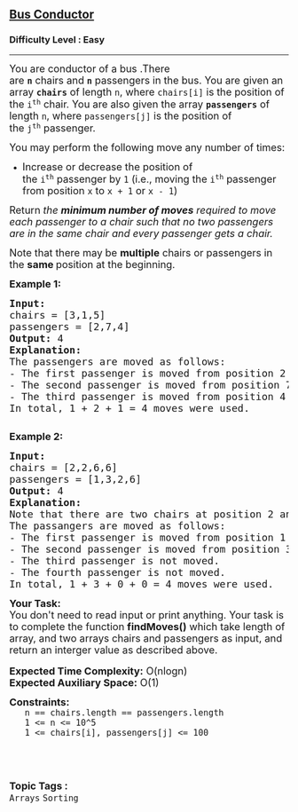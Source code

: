 <h2><a href="https://practice.geeksforgeeks.org/problems/c6ced401352fd126b89129cd562a9247f057e40e/1?page=1&difficulty[]=0&category[]=Arrays&sortBy=accuracy">Bus Conductor</a></h2><h3>Difficulty Level : Easy</h3><hr><div class="problems_problem_content__Xm_eO"><p><span style="font-size: 18px;">You are&nbsp;conductor of a bus .There are&nbsp;<strong><code>n</code></strong>&nbsp;chairs&nbsp;and&nbsp;<strong><code>n</code></strong>&nbsp;passengers in the bus. You are given an array&nbsp;<strong><code>chairs</code></strong>&nbsp;of length&nbsp;<code>n</code>, where&nbsp;<code>chairs[i]</code>&nbsp;is the position of the&nbsp;<code>i<sup>th</sup></code>&nbsp;chair. You are also given the array&nbsp;<strong><code>passengers</code></strong>&nbsp;of length&nbsp;<code>n</code>, where&nbsp;<code>passengers[j]</code>&nbsp;is the position of the&nbsp;<code>j<sup>th</sup></code>&nbsp;passenger.</span></p>
<p><span style="font-size: 18px;">You may perform the following move any number of times:</span></p>
<ul>
<li><span style="font-size: 18px;">Increase or decrease the position of the&nbsp;<code>i<sup>th</sup></code>&nbsp;passenger&nbsp;by&nbsp;<code>1</code>&nbsp;(i.e., moving the&nbsp;<code>i<sup>th</sup></code>&nbsp;passenger from position&nbsp;<code>x</code>&nbsp;to&nbsp;<code>x + 1</code>&nbsp;or&nbsp;<code>x - 1</code>)</span></li>
</ul>
<p><span style="font-size: 18px;">Return&nbsp;<em>the&nbsp;<strong>minimum number of moves</strong> required to move each passenger to a chair such that no two passengers are in the same chair and every&nbsp;</em></span><em style="font-size: 18px;">passenger gets a chair</em><em style="font-size: 18px;">.</em></p>
<p><span style="font-size: 18px;">Note that there may be&nbsp;<strong>multiple</strong>&nbsp;chairs or passengers in the&nbsp;<strong>same&nbsp;</strong>position at the beginning.</span></p>
<p><span style="font-size: 18px;"><strong>Example 1:</strong></span></p>
<pre><span style="font-size: 18px;"><strong>Input:</strong> 
chairs = [3,1,5] 
passengers = [2,7,4]
<strong>Output:</strong> 4
<strong>Explanation:</strong> 
The passengers are moved as follows:
- The first passenger is moved from position 2 to position 1 using 1 move.
- The second passenger is moved from position 7 to position 5 using 2 moves.
- The third passenger is moved from position 4 to position 3 using 1 move.
In total, 1 + 2 + 1 = 4 moves were used.
</span>
</pre>
<p><span style="font-size: 18px;"><strong>Example 2:</strong></span></p>
<pre><span style="font-size: 18px;"><strong>Input:</strong> 
chairs = [2,2,6,6] 
passengers = [1,3,2,6]
<strong>Output:</strong> 4
<strong>Explanation:</strong> 
Note that there are two chairs at position 2 and two chairs at position 6.
The passangers are moved as follows:
- The first passenger is moved from position 1 to position 2 using 1 move.
- The second passenger is moved from position 3 to position 6 using 3 moves.
- The third passenger is not moved.
- The fourth passenger is not moved.
In total, 1 + 3 + 0 + 0 = 4 moves were used.</span></pre>
<p><span style="font-size: 18px;"><strong>Your Task:</strong><br>You don't need to read input or print anything. Your task is to complete the function <strong>findMoves()</strong> which take length of array, and two arrays chairs and passengers as input, and return an interger value as described above.</span><br><br><strong><span style="font-size: 18px;">Expected Time Complexity:</span></strong><span style="font-size: 18px;"> O(nlogn)<br><strong>Expected Auxiliary Space:</strong> O(1)</span></p>
<p><span style="font-size: 18px;"><strong>Constraints:</strong></span><br><span style="font-size: 18px;"><code>&nbsp; &nbsp;n == chairs.length == passengers.length</code></span><br><span style="font-size: 18px;"><code>&nbsp; &nbsp;1 &lt;= n &lt;= 10^5</code></span><br><span style="font-size: 18px;"><code>&nbsp; &nbsp;1 &lt;= chairs[i], passengers[j] &lt;= 100</code></span></p>
<p>&nbsp;</p></div><br><p><span style=font-size:18px><strong>Topic Tags : </strong><br><code>Arrays</code>&nbsp;<code>Sorting</code>&nbsp;